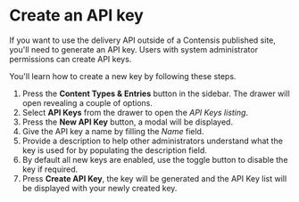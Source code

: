 # Create an API key
If you want to use the delivery API outside of a Contensis published site, you'll need to generate an API key. Users with system administrator permissions can create API keys.

You'll learn how to create a new key by following these steps.

1. Press the **Content Types & Entries** button in the sidebar. The drawer will open revealing a couple of options.
2. Select **API Keys** from the drawer to open the *API Keys listing*.
3. Press the **New API Key** button, a modal will be displayed.
4. Give the API key a name by filling the *Name* field.
5. Provide a description to help other administrators understand what the key is used for by populating the description field.
6. By default all new keys are enabled, use the toggle button to disable the key if required.
7. Press **Create API Key**, the key will be generated and the API Key list will be displayed with your newly created key.
